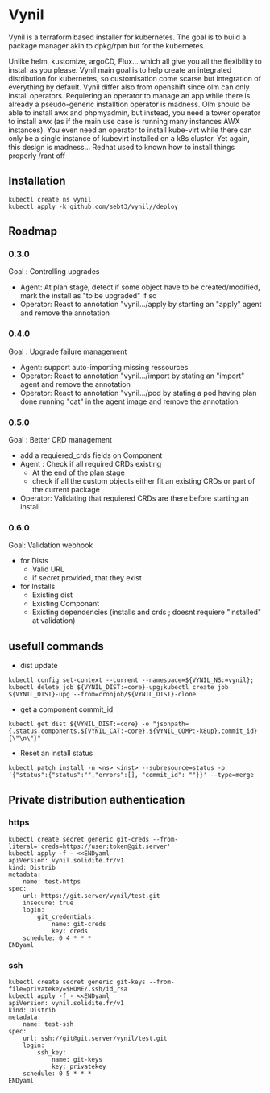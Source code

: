 # Vynil

Vynil is a terraform based installer for kubernetes.
The goal is to build a package manager akin to dpkg/rpm but for the kubernetes.

Unlike helm, kustomize, argoCD, Flux... which all give you all the flexibility to install as you please. Vynil main goal is to help create an integrated distribution for kubernetes, so customisation come scarse but integration of everything by default.
Vynil differ also from openshift since olm can only install operators. Requiering an operator to manage an app while there is already a pseudo-generic installtion operator is madness. Olm should be able to install awx and phpmyadmin, but instead, you need a tower operator to install awx (as if the main use case is running many instances AWX instances). You even need an operator to install kube-virt while there can only be a single instance of kubevirt installed on a k8s cluster. Yet again, this design is madness... Redhat used to known how to install things properly /rant off

## Installation
```
kubectl create ns vynil
kubectl apply -k github.com/sebt3/vynil//deploy
```
## Roadmap

### 0.3.0
Goal : Controlling upgrades
- Agent: At plan stage, detect if some object have to be created/modified, mark the install as "to be upgraded" if so
- Operator: React to annotation "vynil.../apply by starting an "apply" agent and remove the annotation

### 0.4.0
Goal : Upgrade failure management
- Agent: support auto-importing missing ressources
- Operator: React to annotation "vynil.../import by stating an "import" agent and remove the annotation
- Operator: React to annotation "vynil.../pod by stating a pod having plan done running "cat" in the agent image and remove the annotation

### 0.5.0
Goal : Better CRD management
- add a requiered_crds fields on Component
- Agent : Check if all required CRDs existing
    * At the end of the plan stage
    * check if all the custom objects either fit an existing CRDs or part of the current package
- Operator: Validating that requiered CRDs are there before starting an install

### 0.6.0
Goal: Validation webhook
- for Dists
    * Valid URL
    * if secret provided, that they exist
- for Installs
    * Existing dist
    * Existing Componant
    * Existing dependencies (installs and crds ; doesnt requiere "installed" at validation)


## usefull commands

- dist update
```
kubectl config set-context --current --namespace=${VYNIL_NS:=vynil};
kubectl delete job ${VYNIL_DIST:=core}-upg;kubectl create job ${VYNIL_DIST}-upg --from=cronjob/${VYNIL_DIST}-clone
```

- get a component commit_id
```
kubectl get dist ${VYNIL_DIST:=core} -o "jsonpath={.status.components.${VYNIL_CAT:-core}.${VYNIL_COMP:-k8up}.commit_id}{\"\n\"}"
```

- Reset an install status
```
kubectl patch install -n <ns> <inst> --subresource=status -p '{"status":{"status":"","errors":[], "commit_id": ""}}' --type=merge
```

## Private distribution authentication

### https
```
kubectl create secret generic git-creds --from-literal='creds=https://user:token@git.server'
kubectl apply -f - <<ENDyaml
apiVersion: vynil.solidite.fr/v1
kind: Distrib
metadata:
    name: test-https
spec:
    url: https://git.server/vynil/test.git
    insecure: true
    login:
        git_credentials:
            name: git-creds
            key: creds
    schedule: 0 4 * * *
ENDyaml
```

### ssh
```
kubectl create secret generic git-keys --from-file=privatekey=$HOME/.ssh/id_rsa
kubectl apply -f - <<ENDyaml
apiVersion: vynil.solidite.fr/v1
kind: Distrib
metadata:
    name: test-ssh
spec:
    url: ssh://git@git.server/vynil/test.git
    login:
        ssh_key:
            name: git-keys
            key: privatekey
    schedule: 0 5 * * *
ENDyaml
```

